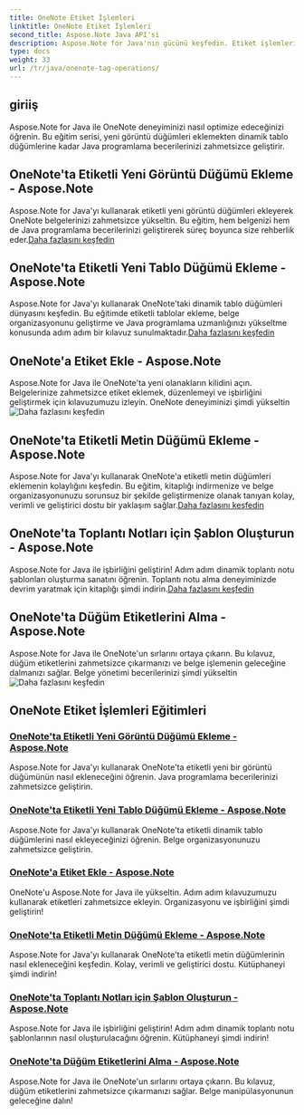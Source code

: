 ```yaml
---
title: OneNote Etiket İşlemleri
linktitle: OneNote Etiket İşlemleri
second_title: Aspose.Note Java API'si
description: Aspose.Note for Java'nın gücünü keşfedin. Etiket işlemleri, resimler, tablolar, metin düğümleri ve daha fazlasını eklemeye ilişkin adım adım kılavuzlarla OneNote deneyiminizi geliştirin.
type: docs
weight: 33
url: /tr/java/onenote-tag-operations/
---
```

## giriiş

Aspose.Note for Java ile OneNote deneyiminizi nasıl optimize edeceğinizi öğrenin. Bu eğitim serisi, yeni görüntü düğümleri eklemekten dinamik tablo düğümlerine kadar Java programlama becerilerinizi zahmetsizce geliştirir.

## OneNote'ta Etiketli Yeni Görüntü Düğümü Ekleme - Aspose.Note

 Aspose.Note for Java'yı kullanarak etiketli yeni görüntü düğümleri ekleyerek OneNote belgelerinizi zahmetsizce yükseltin. Bu eğitim, hem belgenizi hem de Java programlama becerilerinizi geliştirerek süreç boyunca size rehberlik eder.[Daha fazlasını keşfedin](./add-new-image-node-with-tag/)

## OneNote'ta Etiketli Yeni Tablo Düğümü Ekleme - Aspose.Note

 Aspose.Note for Java'yı kullanarak OneNote'taki dinamik tablo düğümleri dünyasını keşfedin. Bu eğitimde etiketli tablolar ekleme, belge organizasyonunu geliştirme ve Java programlama uzmanlığınızı yükseltme konusunda adım adım bir kılavuz sunulmaktadır.[Daha fazlasını keşfedin](./add-new-table-node-with-tag/)

## OneNote'a Etiket Ekle - Aspose.Note

 Aspose.Note for Java ile OneNote'ta yeni olanakların kilidini açın. Belgelerinize zahmetsizce etiket eklemek, düzenlemeyi ve işbirliğini geliştirmek için kılavuzumuzu izleyin. OneNote deneyiminizi şimdi yükseltin![Daha fazlasını keşfedin](./add-tag/)

## OneNote'ta Etiketli Metin Düğümü Ekleme - Aspose.Note

 Aspose.Note for Java'yı kullanarak OneNote'a etiketli metin düğümleri eklemenin kolaylığını keşfedin. Bu eğitim, kitaplığı indirmenize ve belge organizasyonunuzu sorunsuz bir şekilde geliştirmenize olanak tanıyan kolay, verimli ve geliştirici dostu bir yaklaşım sağlar.[Daha fazlasını keşfedin](./add-text-node-with-tag/)

## OneNote'ta Toplantı Notları için Şablon Oluşturun - Aspose.Note

Aspose.Note for Java ile işbirliğini geliştirin! Adım adım dinamik toplantı notu şablonları oluşturma sanatını öğrenin. Toplantı notu alma deneyiminizde devrim yaratmak için kitaplığı şimdi indirin.[Daha fazlasını keşfedin](./generate-template-for-meeting-notes/)

## OneNote'ta Düğüm Etiketlerini Alma - Aspose.Note

 Aspose.Note for Java ile OneNote'un sırlarını ortaya çıkarın. Bu kılavuz, düğüm etiketlerini zahmetsizce çıkarmanızı ve belge işlemenin geleceğine dalmanızı sağlar. Belge yönetimi becerilerinizi şimdi yükseltin![Daha fazlasını keşfedin](./get-node-tags/)
## OneNote Etiket İşlemleri Eğitimleri
### [OneNote'ta Etiketli Yeni Görüntü Düğümü Ekleme - Aspose.Note](./add-new-image-node-with-tag/)
Aspose.Note for Java'yı kullanarak OneNote'ta etiketli yeni bir görüntü düğümünün nasıl ekleneceğini öğrenin. Java programlama becerilerinizi zahmetsizce geliştirin.
### [OneNote'ta Etiketli Yeni Tablo Düğümü Ekleme - Aspose.Note](./add-new-table-node-with-tag/)
Aspose.Note for Java'yı kullanarak OneNote'ta etiketli dinamik tablo düğümlerini nasıl ekleyeceğinizi öğrenin. Belge organizasyonunuzu zahmetsizce geliştirin.
### [OneNote'a Etiket Ekle - Aspose.Note](./add-tag/)
OneNote'u Aspose.Note for Java ile yükseltin. Adım adım kılavuzumuzu kullanarak etiketleri zahmetsizce ekleyin. Organizasyonu ve işbirliğini şimdi geliştirin!
### [OneNote'ta Etiketli Metin Düğümü Ekleme - Aspose.Note](./add-text-node-with-tag/)
Aspose.Note for Java'yı kullanarak OneNote'ta etiketli metin düğümlerinin nasıl ekleneceğini keşfedin. Kolay, verimli ve geliştirici dostu. Kütüphaneyi şimdi indirin!
### [OneNote'ta Toplantı Notları için Şablon Oluşturun - Aspose.Note](./generate-template-for-meeting-notes/)
Aspose.Note for Java ile işbirliğini geliştirin! Adım adım dinamik toplantı notu şablonlarının nasıl oluşturulacağını öğrenin. Kütüphaneyi şimdi indirin!
### [OneNote'ta Düğüm Etiketlerini Alma - Aspose.Note](./get-node-tags/)
Aspose.Note for Java ile OneNote'un sırlarını ortaya çıkarın. Bu kılavuz, düğüm etiketlerini zahmetsizce çıkarmanızı sağlar. Belge manipülasyonunun geleceğine dalın!